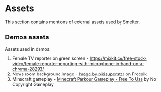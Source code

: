 # Assets

This section contains mentions of external assets used by Smelter.

## Demos assets

Assets used in demos:

1. Female TV reporter on green screen -  https://mixkit.co/free-stock-video/female-reporter-reporting-with-microphone-in-hand-on-a-chroma-28293/
2. News room background image - <a href="https://www.freepik.com/free-vector/realistic-news-studio-background_35105920.htm#query=news%20background&position=1&from_view=keyword&track=ais">Image by pikisuperstar</a> on Freepik
3. Minecraft gameplay - <a href="https://www.youtube.com/watch?v=jN1Se8JPyKs&ab_channel=NoCopyrightGameplay">Minecraft Parkour Gameplay - Free To Use</a> by No Copyright Gameplay
